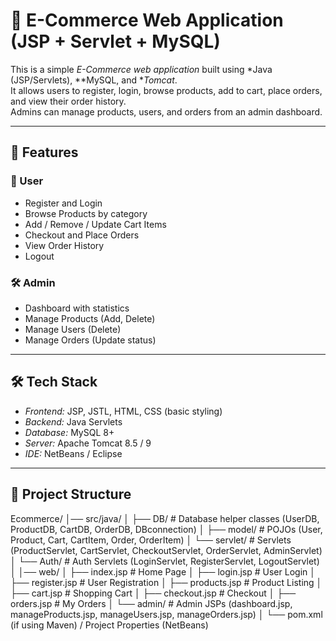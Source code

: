 # 🛒 E-Commerce Web Application (JSP + Servlet + MySQL)

This is a simple *E-Commerce web application* built using *Java (JSP/Servlets), **MySQL, and **Tomcat*.  
It allows users to register, login, browse products, add to cart, place orders, and view their order history.  
Admins can manage products, users, and orders from an admin dashboard.

---

## 🚀 Features

### 👤 User
- Register and Login
- Browse Products by category
- Add / Remove / Update Cart Items
- Checkout and Place Orders
- View Order History
- Logout

### 🛠 Admin
- Dashboard with statistics
- Manage Products (Add, Delete)
- Manage Users (Delete)
- Manage Orders (Update status)

---

## 🛠 Tech Stack
- *Frontend:* JSP, JSTL, HTML, CSS (basic styling)
- *Backend:* Java Servlets
- *Database:* MySQL 8+
- *Server:* Apache Tomcat 8.5 / 9
- *IDE:* NetBeans / Eclipse

---

## 📂 Project Structure

Ecommerce/
│── src/java/
│ ├── DB/ # Database helper classes (UserDB, ProductDB, CartDB, OrderDB, DBconnection)
│ ├── model/ # POJOs (User, Product, Cart, CartItem, Order, OrderItem)
│ └── servlet/ # Servlets (ProductServlet, CartServlet, CheckoutServlet, OrderServlet, AdminServlet)
│ └── Auth/ # Auth Servlets (LoginServlet, RegisterServlet, LogoutServlet)
│
│── web/
│ ├── index.jsp # Home Page
│ ├── login.jsp # User Login
│ ├── register.jsp # User Registration
│ ├── products.jsp # Product Listing
│ ├── cart.jsp # Shopping Cart
│ ├── checkout.jsp # Checkout
│ ├── orders.jsp # My Orders
│ └── admin/ # Admin JSPs (dashboard.jsp, manageProducts.jsp, manageUsers.jsp, manageOrders.jsp)
│
└── pom.xml (if using Maven) / Project Properties (NetBeans)
